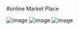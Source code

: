 #online Market Place

![image](https://user-images.githubusercontent.com/87107996/214764882-677dabf6-3424-462b-8618-e7c1f50c3012.png)
![image](https://user-images.githubusercontent.com/87107996/214764928-578a7244-96d7-4417-b8dd-e35657f459e5.png)
![image](https://user-images.githubusercontent.com/87107996/214765030-abd2d8e1-08ba-451d-aebd-1370b156fa1a.png)

